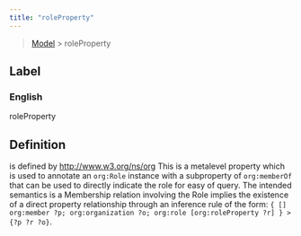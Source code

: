 ```yaml
---
title: "roleProperty"
---
```


> [Model](../../) > roleProperty

## Label

### English
roleProperty


## Definition
is defined by http://www.w3.org/ns/org This is a metalevel property which is used to annotate an `org:Role` instance with a sub­property of `org:memberOf` that can be used to directly indicate the role for easy of query. The intended semantics is a Membership relation involving the Role implies the existence of a direct property relationship through an inference rule of the form: `{ [] org:member ?p; org:organization ?o; org:role [org:roleProperty ?r] } ­> {?p ?r ?o}`. 


    
